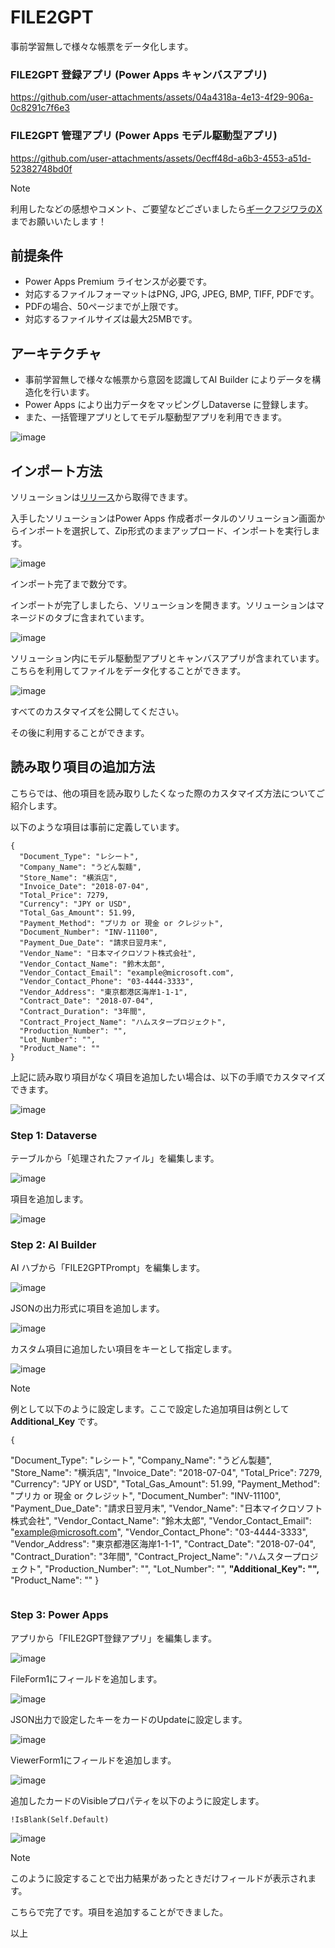 # FILE2GPT
事前学習無しで様々な帳票をデータ化します。

### FILE2GPT 登録アプリ (Power Apps キャンバスアプリ)

https://github.com/user-attachments/assets/04a4318a-4e13-4f29-906a-0c8291c7f6e3

### FILE2GPT 管理アプリ (Power Apps モデル駆動型アプリ)

https://github.com/user-attachments/assets/0ecff48d-a6b3-4553-a51d-52382748bd0f


>[!Note]
>利用したなどの感想やコメント、ご要望などございましたら[ギークフジワラのX](https://x.com/geekfujiwara/status/1861677033862152679)までお願いいたします！


## 前提条件
* Power Apps Premium ライセンスが必要です。
* 対応するファイルフォーマットはPNG, JPG, JPEG, BMP, TIFF, PDFです。
* PDFの場合、50ページまでが上限です。
* 対応するファイルサイズは最大25MBです。

## アーキテクチャ
* 事前学習無しで様々な帳票から意図を認識してAI Builder によりデータを構造化を行います。
* Power Apps により出力データをマッピングしDataverse に登録します。
* また、一括管理アプリとしてモデル駆動型アプリを利用できます。

![image](https://github.com/user-attachments/assets/d2352ccd-96d5-44b6-bbe2-3fd82a9fd5ee)

## インポート方法
ソリューションは[リリース](https://github.com/geekfujiwara/FILE2GPT/releases/tag/FILE2GPT)から取得できます。

入手したソリューションはPower Apps 作成者ポータルのソリューション画面からインポートを選択して、Zip形式のままアップロード、インポートを実行します。

![image](https://github.com/user-attachments/assets/1b04bad1-8bf8-4696-a1b6-f2aa0ee8ed0f)

インポート完了まで数分です。

インポートが完了しましたら、ソリューションを開きます。ソリューションはマネージドのタブに含まれています。

![image](https://github.com/user-attachments/assets/1a7821e9-ac25-4cd6-82cd-00774dad9bc2)

ソリューション内にモデル駆動型アプリとキャンバスアプリが含まれています。こちらを利用してファイルをデータ化することができます。

![image](https://github.com/user-attachments/assets/417c86ad-56a2-41cb-ad01-aba64b831ba9)

すべてのカスタマイズを公開してください。

その後に利用することができます。

## 読み取り項目の追加方法
こちらでは、他の項目を読み取りしたくなった際のカスタマイズ方法についてご紹介します。

以下のような項目は事前に定義しています。

```
{
  "Document_Type": "レシート",
  "Company_Name": "うどん製麺",
  "Store_Name": "横浜店",
  "Invoice_Date": "2018-07-04",
  "Total_Price": 7279,
  "Currency": "JPY or USD",
  "Total_Gas_Amount": 51.99,
  "Payment_Method": "プリカ or 現金 or クレジット",
  "Document_Number": "INV-11100",
  "Payment_Due_Date": "請求日翌月末",
  "Vendor_Name": "日本マイクロソフト株式会社",
  "Vendor_Contact_Name": "鈴木太郎",
  "Vendor_Contact_Email": "example@microsoft.com",
  "Vendor_Contact_Phone": "03-4444-3333",
  "Vendor_Address": "東京都港区海岸1-1-1",
  "Contract_Date": "2018-07-04",
  "Contract_Duration": "3年間",
  "Contract_Project_Name": "ハムスタープロジェクト",
  "Production_Number": "",
  "Lot_Number": "",
  "Product_Name": ""
}
```

上記に読み取り項目がなく項目を追加したい場合は、以下の手順でカスタマイズできます。

![image](https://github.com/user-attachments/assets/ac74c24e-9553-4865-92e6-b07f04ddc7f6)

### Step 1: Dataverse
テーブルから「処理されたファイル」を編集します。

![image](https://github.com/user-attachments/assets/4af74bff-627c-4917-8910-0d557384e3d7)

項目を追加します。

![image](https://github.com/user-attachments/assets/ea3509ef-47b2-4a47-85fb-0ce8c92c038e)


### Step 2: AI Builder
AI ハブから「FILE2GPTPrompt」を編集します。

![image](https://github.com/user-attachments/assets/dff497eb-9248-4498-b461-dd84257c3b8d)

JSONの出力形式に項目を追加します。

![image](https://github.com/user-attachments/assets/54cc41d3-eb21-4999-819c-688c50f42f34)

カスタム項目に追加したい項目をキーとして指定します。

![image](https://github.com/user-attachments/assets/8ec24af5-06be-4ade-9498-d862bde7db33)

> [!Note]
> 例として以下のように設定します。ここで設定した追加項目は例として **Additional_Key** です。
>
> ```
> {
  "Document_Type": "レシート",
  "Company_Name": "うどん製麺",
  "Store_Name": "横浜店",
  "Invoice_Date": "2018-07-04",
  "Total_Price": 7279,
  "Currency": "JPY or USD",
  "Total_Gas_Amount": 51.99,
  "Payment_Method": "プリカ or 現金 or クレジット",
  "Document_Number": "INV-11100",
  "Payment_Due_Date": "請求日翌月末",
  "Vendor_Name": "日本マイクロソフト株式会社",
  "Vendor_Contact_Name": "鈴木太郎",
  "Vendor_Contact_Email": "example@microsoft.com",
  "Vendor_Contact_Phone": "03-4444-3333",
  "Vendor_Address": "東京都港区海岸1-1-1",
  "Contract_Date": "2018-07-04",
  "Contract_Duration": "3年間",
  "Contract_Project_Name": "ハムスタープロジェクト",
  "Production_Number": "",
  "Lot_Number": "",
  **"Additional_Key": "",**
  "Product_Name": ""
}
> ```


### Step 3: Power Apps
アプリから「FILE2GPT登録アプリ」を編集します。

![image](https://github.com/user-attachments/assets/22d2ea01-be0b-47ba-b553-6cc1c84d65f7)

FileForm1にフィールドを追加します。

![image](https://github.com/user-attachments/assets/887af80c-78fc-4d3f-89fb-121644dc3147)

JSON出力で設定したキーをカードのUpdateに設定します。

![image](https://github.com/user-attachments/assets/342e7265-64be-4be6-a90e-263f33c091bf)

ViewerForm1にフィールドを追加します。

![image](https://github.com/user-attachments/assets/a884a776-bdf8-45f0-a99d-3a06ada8e191)


追加したカードのVisibleプロパティを以下のように設定します。
```
!IsBlank(Self.Default) 
```

![image](https://github.com/user-attachments/assets/4ba2d99a-7e77-46f1-aba5-18175fc10a64)

>[!Note]
>このように設定することで出力結果があったときだけフィールドが表示されます。

こちらで完了です。項目を追加することができました。

以上



